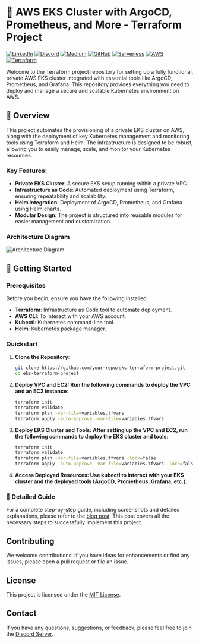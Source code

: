 # 🚀 AWS EKS Cluster with ArgoCD, Prometheus, and More - Terraform Project
[![LinkedIn](https://img.shields.io/badge/Connect%20with%20me%20on-LinkedIn-blue.svg)](https://www.linkedin.com/in/aman-devops/)
[![Discord](https://img.shields.io/badge/Discord-7289DA?style=for-the-badge&logo=discord&logoColor=white)](https://discord.com/invite/jdzF8kTtw2)
[![Medium](https://img.shields.io/badge/Medium-12100E?style=for-the-badge&logo=medium&logoColor=white)](https://medium.com/@amanpathakdevops)
[![GitHub](https://img.shields.io/github/stars/AmanPathak-DevOps.svg?style=social)](https://github.com/AmanPathak-DevOps)
[![Serverless](https://img.shields.io/badge/Serverless-%E2%9A%A1%EF%B8%8F-blueviolet)](https://www.serverless.com)
[![AWS](https://img.shields.io/badge/AWS-%F0%9F%9B%A1-orange)](https://aws.amazon.com)
[![Terraform](https://img.shields.io/badge/Terraform-%E2%9C%A8-lightgrey)](https://www.terraform.io)

Welcome to the Terraform project repository for setting up a fully functional, private AWS EKS cluster integrated with essential tools like ArgoCD, Prometheus, and Grafana. This repository provides everything you need to deploy and manage a secure and scalable Kubernetes environment on AWS.

## 🌟 Overview

This project automates the provisioning of a private EKS cluster on AWS, along with the deployment of key Kubernetes management and monitoring tools using Terraform and Helm. The infrastructure is designed to be robust, allowing you to easily manage, scale, and monitor your Kubernetes resources.

### Key Features:
- **Private EKS Cluster**: A secure EKS setup running within a private VPC.
- **Infrastructure as Code**: Automated deployment using Terraform, ensuring repeatability and scalability.
- **Helm Integration**: Deployment of ArgoCD, Prometheus, and Grafana using Helm charts.
- **Modular Design**: The project is structured into reusable modules for easier management and customization.

### Architecture Diagram
![Architecture Diagram](./assets/architecture-diagram.gif)

## 🚀 Getting Started

### Prerequisites

Before you begin, ensure you have the following installed:

- **Terraform**: Infrastructure as Code tool to automate deployment.
- **AWS CLI**: To interact with your AWS account.
- **Kubectl**: Kubernetes command-line tool.
- **Helm**: Kubernetes package manager.

### Quickstart

1. **Clone the Repository**:
   ```bash
   git clone https://github.com/your-repo/eks-terraform-project.git
   cd eks-terraform-project

2. **Deploy VPC and EC2: Run the following commands to deploy the VPC and an EC2 instance**:
   ```bash
   terraform init
   terraform validate
   terraform plan -var-file=variables.tfvars
   terraform apply -auto-approve -var-file=variables.tfvars

3. **Deploy EKS Cluster and Tools: After setting up the VPC and EC2, run the following commands to deploy the EKS cluster and tools**:
   ```bash
   terraform init
   terraform validate
   terraform plan -var-file=variables.tfvars -lock=false
   terraform apply -auto-approve -var-file=variables.tfvars -lock=false

4. **Access Deployed Resources: Use kubectl to interact with your EKS cluster and the deployed tools (ArgoCD, Prometheus, Grafana, etc.).**

### 📖 Detailed Guide

For a complete step-by-step guide, including screenshots and detailed explanations, please refer to the [blog post](https://amanpathakdevops.medium.com/). This post covers all the necessary steps to successfully implement this project.

## Contributing
We welcome contributions! If you have ideas for enhancements or find any issues, please open a pull request or file an issue.

## License
This project is licensed under the [MIT License](LICENSE).

## Contact

If you have any questions, suggestions, or feedback, please feel free to join the [Discord Server](https://lnkd.in/dsEdxpst).